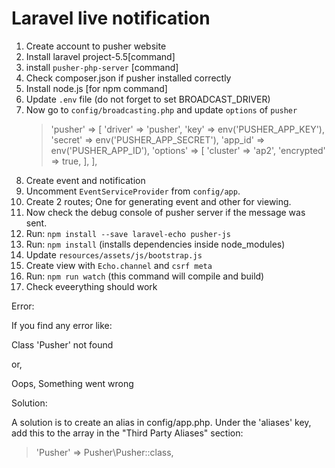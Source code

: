 <h1>Laravel live notification</h1>
<ol>
<li>Create account to pusher website</li>
<li>Install laravel project-5.5[command]</li>
<li>install <code>pusher-php-server</code> [command]</li>
<li>Check composer.json if pusher installed correctly</li>
<li>Install node.js [for npm command]</li>
<li>Update <code>.env</code> file (do not forget to set BROADCAST_DRIVER)</li>
  <li>Now go to <code>config/broadcasting.php</code> and update <code>options</code> of <code>pusher</code>
  <blockquote>
    'pusher' => [
            'driver' => 'pusher',
            'key' => env('PUSHER_APP_KEY'),
            'secret' => env('PUSHER_APP_SECRET'),
            'app_id' => env('PUSHER_APP_ID'),
            'options' => [
                'cluster' => 'ap2',
				'encrypted' => true,
            ],
        ],
    </blockquote>
  </li>
<li>Create event and notification</li>
<li>Uncomment <code>EventServiceProvider</code> from <code>config/app</code>.</li>
<li>Create 2 routes; One for generating event and other for viewing.</li>
<li>Now check the debug console of pusher server if the message was sent.</li>
<li>Run: <code>npm install --save laravel-echo pusher-js</code></li>
<li>Run: <code>npm install</code> (installs dependencies inside node_modules)</li>
<li>Update <code>resources/assets/js/bootstrap.js</code></li>
<li>Create view with <code>Echo.channel</code> and <code>csrf meta</code></li>
<li>Run: <code>npm run watch</code> (this command will compile and build)</li>
<li>Check eveerything should work</li>
</ol>
<p>Error:</p>
<p>If you find any error like:</p>
<p>Class 'Pusher' not found</p>
or,
<p>Oops, Something went wrong</p>
<p>Solution:</p>
A solution is to create an alias in config/app.php. Under the 'aliases' key, add this to the array in the "Third Party Aliases" section:

<blockquote>'Pusher' => Pusher\Pusher::class,</blockquote>
